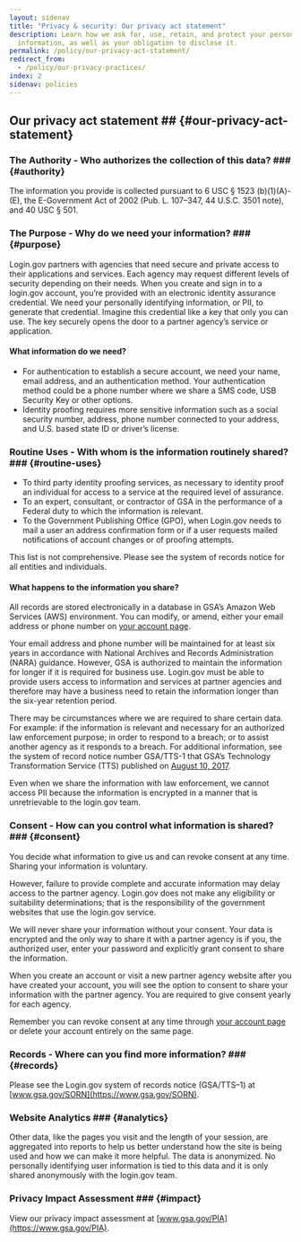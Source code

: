 ```yaml
---
layout: sidenav
title: "Privacy & security: Our privacy act statement"
description: Learn how we ask for, use, retain, and protect your personal
  information, as well as your obligation to disclose it.
permalink: /policy/our-privacy-act-statement/
redirect_from:
  - /policy/our-privacy-practices/
index: 2
sidenav: policies
---
```

## Our privacy act statement ## {#our-privacy-act-statement}

### The Authority - Who authorizes the collection of this data?  ### {#authority}

The information you provide is collected pursuant to 6 USC § 1523 (b)(1)(A)-(E), the E-Government Act of 2002 (Pub. L. 107–347, 44 U.S.C. 3501 note), and 40 USC § 501.

### The Purpose - Why do we need your information? ### {#purpose}

Login.gov partners with agencies that need secure and private access to their applications and services. Each agency may request different levels of security depending on their needs. When you create and sign in to a login.gov account, you’re provided with an electronic identity assurance credential. We need your personally identifying information, or PII, to generate that credential. Imagine this credential like a key that only you can use. The key securely opens the door to a partner agency’s service or application.

#### What information do we need? ####

* For authentication to establish a secure account, we need your name, email address, and an authentication method. Your authentication method could be a phone number where we share a SMS code, USB Security Key or other options.
* Identity proofing requires more sensitive information such as a social security number, address, phone number connected to your address, and U.S. based state ID or driver’s license.

### Routine Uses - With whom is the information routinely shared? ### {#routine-uses}

* To third party identity proofing services, as necessary to identity proof an individual for access to a service at the required level of assurance.
* To an expert, consultant, or contractor of GSA in the performance of a Federal duty to which the information is relevant.
* To the Government Publishing Office (GPO), when Login.gov needs to mail a user an address confirmation form or if a user requests mailed notifications of account changes or of proofing attempts.

This list is not comprehensive. Please see the system of records notice for all entities and individuals.

#### What happens to the information you share? ####

All records are stored electronically in a database in GSA’s Amazon Web Services (AWS) environment. You can modify, or amend, either your email address or phone number on [your account page](https://secure.login.gov/account).

Your email address and phone number will be maintained for at least six years in accordance with National Archives and Records Administration (NARA) guidance. However, GSA is authorized to maintain the information for longer if it is required for business use. Login.gov must be able to provide users access to information and services at partner agencies and therefore may have a business need to retain the information longer than the six-year retention period.

There may be circumstances where we are required to share certain data. For example: if the information is relevant and necessary for an authorized law enforcement purpose; in order to respond to a breach; or to assist another agency as it responds to a breach. For additional information, see the system of record notice number GSA/TTS-1 that GSA’s Technology Transformation Service (TTS) published on [August 10, 2017](https://www.federalregister.gov/documents/2017/08/10/2017-16852/privacy-act-of-1974-system-of-records).

Even when we share the information with law enforcement, we cannot access PII because the information is encrypted in a manner that is unretrievable to the login.gov team.

### Consent - How can you control what information is shared? ### {#consent}

You decide what information to give us and can revoke consent at any time. Sharing your information is voluntary.

However, failure to provide complete and accurate information may delay access to the partner agency. Login.gov does not make any eligibility or suitability determinations; that is the responsibility of the government websites that use the login.gov service.

We will never share your information without your consent. Your data is encrypted and the only way to share it with a partner agency is if you, the authorized user, enter your password and explicitly grant consent to share the information.

When you create an account or visit a new partner agency website after you have created your account, you will see the option to consent to share your information with the partner agency. You are required to give consent yearly for each agency.

Remember you can revoke consent at any time through [your account page](https://secure.login.gov/account) or delete your account entirely on the same page.

### Records - Where can you find more information? ### {#records}

Please see the Login.gov system of records notice (GSA/TTS–1) at [www.gsa.gov/SORN](https://www.gsa.gov/SORN).

### Website Analytics ### {#analytics}

Other data, like the pages you visit and the length of your session, are aggregated into reports to help us better understand how the site is being used and how we can make it more helpful. The data is anonymized. No personally identifying user information is tied to this data and it is only shared anonymously with the login.gov team.

### Privacy Impact Assessment ### {#impact}

View our privacy impact assessment at [www.gsa.gov/PIA](https://www.gsa.gov/PIA).
